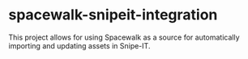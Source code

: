 # spacewalk-snipeit-integration
This project allows for using Spacewalk as a source for automatically importing and updating assets in Snipe-IT.
